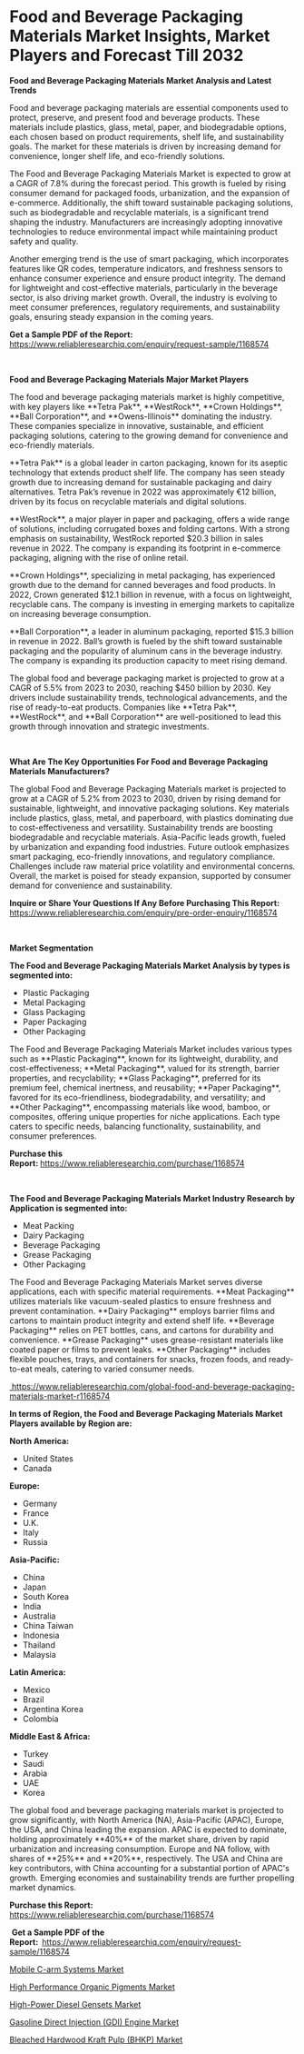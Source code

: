 <p><h1>Food and Beverage Packaging Materials Market Insights, Market Players and Forecast Till 2032</h1></p><p><strong>Food and Beverage Packaging Materials Market Analysis and Latest Trends</strong></p>
<p><p>Food and beverage packaging materials are essential components used to protect, preserve, and present food and beverage products. These materials include plastics, glass, metal, paper, and biodegradable options, each chosen based on product requirements, shelf life, and sustainability goals. The market for these materials is driven by increasing demand for convenience, longer shelf life, and eco-friendly solutions.</p><p>The Food and Beverage Packaging Materials Market is expected to grow at a CAGR of 7.8% during the forecast period. This growth is fueled by rising consumer demand for packaged foods, urbanization, and the expansion of e-commerce. Additionally, the shift toward sustainable packaging solutions, such as biodegradable and recyclable materials, is a significant trend shaping the industry. Manufacturers are increasingly adopting innovative technologies to reduce environmental impact while maintaining product safety and quality.</p><p>Another emerging trend is the use of smart packaging, which incorporates features like QR codes, temperature indicators, and freshness sensors to enhance consumer experience and ensure product integrity. The demand for lightweight and cost-effective materials, particularly in the beverage sector, is also driving market growth. Overall, the industry is evolving to meet consumer preferences, regulatory requirements, and sustainability goals, ensuring steady expansion in the coming years.</p></p>
<p><strong>Get a Sample PDF of the Report:&nbsp;</strong> <a href="https://www.reliableresearchiq.com/enquiry/request-sample/1168574?utm_campaign=1896&utm_medium=2&utm_source=Github&utm_content=ia&utm_term=20012025&utm_id=food-and-beverage-packaging-materials">https://www.reliableresearchiq.com/enquiry/request-sample/1168574</a></p>
<p>&nbsp;</p>
<p><strong>Food and Beverage Packaging Materials Major Market Players</strong></p>
<p><p>The food and beverage packaging materials market is highly competitive, with key players like **Tetra Pak**, **WestRock**, **Crown Holdings**, **Ball Corporation**, and **Owens-Illinois** dominating the industry. These companies specialize in innovative, sustainable, and efficient packaging solutions, catering to the growing demand for convenience and eco-friendly materials.</p><p>**Tetra Pak** is a global leader in carton packaging, known for its aseptic technology that extends product shelf life. The company has seen steady growth due to increasing demand for sustainable packaging and dairy alternatives. Tetra Pak’s revenue in 2022 was approximately €12 billion, driven by its focus on recyclable materials and digital solutions.</p><p>**WestRock**, a major player in paper and packaging, offers a wide range of solutions, including corrugated boxes and folding cartons. With a strong emphasis on sustainability, WestRock reported $20.3 billion in sales revenue in 2022. The company is expanding its footprint in e-commerce packaging, aligning with the rise of online retail.</p><p>**Crown Holdings**, specializing in metal packaging, has experienced growth due to the demand for canned beverages and food products. In 2022, Crown generated $12.1 billion in revenue, with a focus on lightweight, recyclable cans. The company is investing in emerging markets to capitalize on increasing beverage consumption.</p><p>**Ball Corporation**, a leader in aluminum packaging, reported $15.3 billion in revenue in 2022. Ball’s growth is fueled by the shift toward sustainable packaging and the popularity of aluminum cans in the beverage industry. The company is expanding its production capacity to meet rising demand.</p><p>The global food and beverage packaging market is projected to grow at a CAGR of 5.5% from 2023 to 2030, reaching $450 billion by 2030. Key drivers include sustainability trends, technological advancements, and the rise of ready-to-eat products. Companies like **Tetra Pak**, **WestRock**, and **Ball Corporation** are well-positioned to lead this growth through innovation and strategic investments.</p></p>
<p>&nbsp;</p>
<p><strong>What Are The Key Opportunities For Food and Beverage Packaging Materials Manufacturers?</strong></p>
<p><p>The global Food and Beverage Packaging Materials market is projected to grow at a CAGR of 5.2% from 2023 to 2030, driven by rising demand for sustainable, lightweight, and innovative packaging solutions. Key materials include plastics, glass, metal, and paperboard, with plastics dominating due to cost-effectiveness and versatility. Sustainability trends are boosting biodegradable and recyclable materials. Asia-Pacific leads growth, fueled by urbanization and expanding food industries. Future outlook emphasizes smart packaging, eco-friendly innovations, and regulatory compliance. Challenges include raw material price volatility and environmental concerns. Overall, the market is poised for steady expansion, supported by consumer demand for convenience and sustainability.</p></p>
<p><strong>Inquire or Share Your Questions If Any Before Purchasing This Report:</strong> <a href="https://www.reliableresearchiq.com/enquiry/pre-order-enquiry/1168574?utm_campaign=1896&utm_medium=2&utm_source=Github&utm_content=ia&utm_term=20012025&utm_id=food-and-beverage-packaging-materials">https://www.reliableresearchiq.com/enquiry/pre-order-enquiry/1168574</a></p>
<p>&nbsp;</p>
<p><strong>Market Segmentation</strong></p>
<p><strong>The Food and Beverage Packaging Materials Market Analysis by types is segmented into:</strong></p>
<p><ul><li>Plastic Packaging</li><li>Metal Packaging</li><li>Glass Packaging</li><li>Paper Packaging</li><li>Other Packaging</li></ul></p>
<p><p>The Food and Beverage Packaging Materials Market includes various types such as **Plastic Packaging**, known for its lightweight, durability, and cost-effectiveness; **Metal Packaging**, valued for its strength, barrier properties, and recyclability; **Glass Packaging**, preferred for its premium feel, chemical inertness, and reusability; **Paper Packaging**, favored for its eco-friendliness, biodegradability, and versatility; and **Other Packaging**, encompassing materials like wood, bamboo, or composites, offering unique properties for niche applications. Each type caters to specific needs, balancing functionality, sustainability, and consumer preferences.</p></p>
<p><strong>Purchase this Report:&nbsp;</strong><a href="https://www.reliableresearchiq.com/purchase/1168574?utm_campaign=1896&utm_medium=2&utm_source=Github&utm_content=ia&utm_term=20012025&utm_id=food-and-beverage-packaging-materials">https://www.reliableresearchiq.com/purchase/1168574</a></p>
<p>&nbsp;</p>
<p><strong>The Food and Beverage Packaging Materials Market Industry Research by Application is segmented into:</strong></p>
<p><ul><li>Meat Packing</li><li>Dairy Packaging</li><li>Beverage Packaging</li><li>Grease Packaging</li><li>Other Packaging</li></ul></p>
<p><p>The Food and Beverage Packaging Materials Market serves diverse applications, each with specific material requirements. **Meat Packaging** utilizes materials like vacuum-sealed plastics to ensure freshness and prevent contamination. **Dairy Packaging** employs barrier films and cartons to maintain product integrity and extend shelf life. **Beverage Packaging** relies on PET bottles, cans, and cartons for durability and convenience. **Grease Packaging** uses grease-resistant materials like coated paper or films to prevent leaks. **Other Packaging** includes flexible pouches, trays, and containers for snacks, frozen foods, and ready-to-eat meals, catering to varied consumer needs.</p></p>
<p><a href="https://www.reliableresearchiq.com/global-food-and-beverage-packaging-materials-market-r1168574?utm_campaign=1896&utm_medium=2&utm_source=Github&utm_content=ia&utm_term=20012025&utm_id=food-and-beverage-packaging-materials">&nbsp;https://www.reliableresearchiq.com/global-food-and-beverage-packaging-materials-market-r1168574</a></p>
<p><strong>In terms of Region, the Food and Beverage Packaging Materials Market Players available by Region are:</strong></p>
<p>
    <p> <strong> North America: </strong>
        <ul>
            <li>United States</li>
            <li>Canada</li>
        </ul>
        </p> 
    <p> <strong> Europe: </strong>
        <ul>
            <li>Germany</li>
            <li>France</li>
            <li>U.K.</li>
            <li>Italy</li>
            <li>Russia</li>
        </ul>
        </p> 
    <p> <strong> Asia-Pacific: </strong>
        <ul>
            <li>China</li>
            <li>Japan</li>
            <li>South Korea</li>
            <li>India</li>
            <li>Australia</li>
            <li>China Taiwan</li>
            <li>Indonesia</li>
            <li>Thailand</li>
            <li>Malaysia</li>
        </ul>
        </p> 
    <p> <strong> Latin America: </strong>
        <ul>
            <li>Mexico</li>
            <li>Brazil</li>
            <li>Argentina Korea</li>
            <li>Colombia</li>
        </ul>
        </p> 
    <p> <strong> Middle East & Africa: </strong>
        <ul>
            <li>Turkey</li>
            <li>Saudi</li>
            <li>Arabia</li>
            <li>UAE</li>
            <li>Korea</li>
        </ul>
    </p>
    </p>
<p><p>The global food and beverage packaging materials market is projected to grow significantly, with North America (NA), Asia-Pacific (APAC), Europe, the USA, and China leading the expansion. APAC is expected to dominate, holding approximately **40%** of the market share, driven by rapid urbanization and increasing consumption. Europe and NA follow, with shares of **25%** and **20%**, respectively. The USA and China are key contributors, with China accounting for a substantial portion of APAC's growth. Emerging economies and sustainability trends are further propelling market dynamics.</p></p>
<p><strong>Purchase this Report: </strong><a href="https://www.reliableresearchiq.com/purchase/1168574?utm_campaign=1896&utm_medium=2&utm_source=Github&utm_content=ia&utm_term=20012025&utm_id=food-and-beverage-packaging-materials">https://www.reliableresearchiq.com/purchase/1168574</a></p>
<p>&nbsp;<strong>Get a Sample PDF of the Report:&nbsp;&nbsp;</strong><a href="https://www.reliableresearchiq.com/enquiry/request-sample/1168574?utm_campaign=1896&utm_medium=2&utm_source=Github&utm_content=ia&utm_term=20012025&utm_id=food-and-beverage-packaging-materials">https://www.reliableresearchiq.com/enquiry/request-sample/1168574</a></p>
<p><strong></strong></p>
<p><p><a href="https://www.linkedin.com/pulse/mobile-c-arm-systems-market-review-strategic-growth-forecasted-ygawf?utm_campaign=1896&utm_medium=2&utm_source=Github&utm_content=ia&utm_term=20012025&utm_id=food-and-beverage-packaging-materials">Mobile C-arm Systems Market</a></p><p><a href="https://www.linkedin.com/pulse/high-performance-organic-pigments-market-global-share-lmxgc?utm_campaign=1896&utm_medium=2&utm_source=Github&utm_content=ia&utm_term=20012025&utm_id=food-and-beverage-packaging-materials">High Performance Organic Pigments Market</a></p><p><a href="https://www.linkedin.com/pulse/high-power-diesel-gensets-market-insights-report-company-specific-s5jcc?utm_campaign=1896&utm_medium=2&utm_source=Github&utm_content=ia&utm_term=20012025&utm_id=food-and-beverage-packaging-materials">High-Power Diesel Gensets Market</a></p><p><a href="https://www.linkedin.com/pulse/projected-growth-gasoline-direct-injection-gdi-engine-market-cmjie?utm_campaign=1896&utm_medium=2&utm_source=Github&utm_content=ia&utm_term=20012025&utm_id=food-and-beverage-packaging-materials">Gasoline Direct Injection (GDI) Engine Market</a></p><p><a href="https://www.linkedin.com/pulse/valuation-production-cost-growth-factors-bleached-hardwood-qaugc?utm_campaign=1896&utm_medium=2&utm_source=Github&utm_content=ia&utm_term=20012025&utm_id=food-and-beverage-packaging-materials">Bleached Hardwood Kraft Pulp (BHKP) Market</a></p></p>